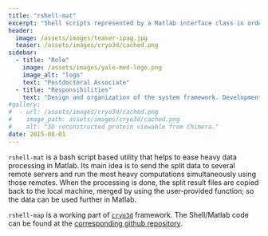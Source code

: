 ```yaml
---
title: "rshell-mat"
excerpt: "Shell scripts represented by a Matlab interface class in order to imitate Matlab distributor."
header:
  image: /assets/images/teaser-ipag.jpg
  teaser: /assets/images/cryo3d/cached.png
sidebar:
  - title: "Role"
    image: /assets/images/yale-med-logo.png
    image_alt: "logo"
    text: "Postdoctoral Associate"
  - title: "Responsibilities"
    text: "Design and organization of the system framework. Development and addition of new features."
#gallery:
#  - url: /assets/images/cryo3d/cached.png
#    image_path: assets/images/cryo3d/cached.png
#    alt: "3D reconstructed protein viewable from Chimera."
date: 2015-08-01
---
```


`rshell-mat` is a bash script based utility that helps to ease heavy data processing in Matlab. Its main idea is to send the split data to several remote servers and run the most heavy computations simultaneously using those remotes. When the processing is done, the split result files are copied back to the local machine, merged by using the user-provided function; so the data can be used further in Matlab.

`rshell-map` is a working part of [`cryo3d`](https://vicrucann.github.io/minimal-mistakes/portfolio/cryo3d/) framework. The Shell/Matlab code can be found at the [corresponding github repository](https://github.com/vicrucann/rshell-mat).